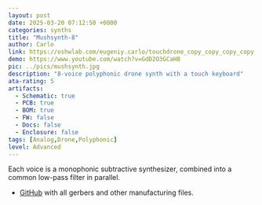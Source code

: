 ```yaml
---
layout: post
date: 2025-03-20 07:12:50 +0000
categories: synths
title: "Mushsynth-8"
author: Carlo
link: https://oshwlab.com/eugeniy.carlo/touchdrone_copy_copy_copy_copy
demo: https://www.youtube.com/watch?v=GdD2O3GCaH8
pic: ../pics/mushsynth.jpg
description: "8-voice polyphonic drone synth with a touch keyboard"
ata-rating: 5
artifacts:
  - Schematic: true
  - PCB: true
  - BOM: true
  - FW: false
  - Docs: false
  - Enclosure: false
tags: [Analog,Drone,Polyphonic]
level: Advanced
---
```


Each voice is a monophonic subtractive synthesizer, combined into a common low-pass filter in parallel.

- [GitHub](https://github.com/EugeneCarlo/Mushsynth-8_voice_drone_synth) with all gerbers and other manufacturing files.